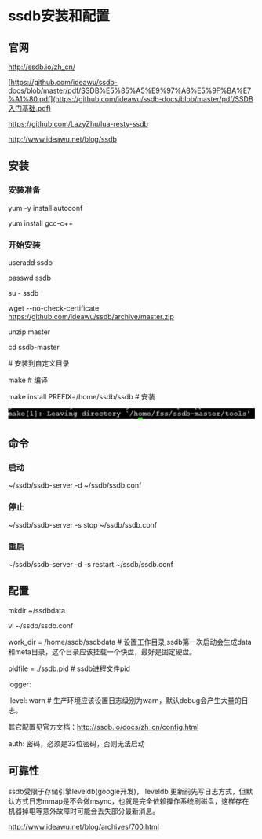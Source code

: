 # ssdb安装和配置

## 官网

http://ssdb.io/zh_cn/

[https://github.com/ideawu/ssdb-docs/blob/master/pdf/SSDB%E5%85%A5%E9%97%A8%E5%9F%BA%E7%A1%80.pdf](https://github.com/ideawu/ssdb-docs/blob/master/pdf/SSDB入门基础.pdf)

https://github.com/LazyZhu/lua-resty-ssdb

http://www.ideawu.net/blog/ssdb

## 安装

### 安装准备

yum -y install autoconf

yum install gcc-c++ 

### 开始安装

useradd ssdb

passwd ssdb

su - ssdb

wget --no-check-certificate https://github.com/ideawu/ssdb/archive/master.zip

unzip master

cd ssdb-master

\# 安装到自定义目录

make  # 编译

make install PREFIX=/home/ssdb/ssdb # 安装

![img](images/wps1.jpg) 



## 命令

### 启动

~/ssdb/ssdb-server -d ~/ssdb/ssdb.conf

### 停止

~/ssdb/ssdb-server  -s stop ~/ssdb/ssdb.conf

### 重启

~/ssdb/ssdb-server -d -s restart ~/ssdb/ssdb.conf

##  配置

mkdir ~/ssdbdata

vi ~/ssdb/ssdb.conf

work_dir = /home/ssdb/ssdbdata # 设置工作目录,ssdb第一次启动会生成data和meta目录，这个目录应该挂载一个快盘，最好是固定硬盘。

pidfile = ./ssdb.pid  # ssdb进程文件pid

 logger:

​    level: warn  # 生产环境应该设置日志级别为warn，默认debug会产生大量的日志。

其它配置见官方文档：http://ssdb.io/docs/zh_cn/config.html

 

auth: 密码，必须是32位密码，否则无法启动

 

## 可靠性

 

ssdb受限于存储引擎leveldb(google开发)， leveldb 更新前先写日志方式，但默认方式日志mmap是不会做msync，也就是完全依赖操作系统刷磁盘，这样存在机器掉电等意外故障时可能会丢失部分最新消息。

http://www.ideawu.net/blog/archives/700.html

 